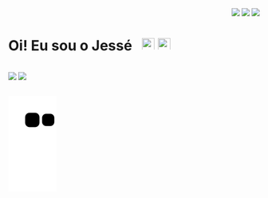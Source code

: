 <div align="right">
  <a href="https://bit.ly/3aheV12" rel="noopener noreferrer" target="_blank"><img src="https://img.shields.io/badge/YouTube-FF0000?style=flat&logo=youtube&logoColor=white"></a>
  <a href="https://bit.ly/3daIy7d" rel="noopener noreferrer" target="_blank"><img src="https://img.shields.io/badge/-Instagram-%23E4405F?style=flat&logo=instagram&logoColor=white"></a>
  <a href="https://bit.ly/30St0mV" rel="noopener noreferrer" target="_blank"><img src="https://img.shields.io/badge/-LinkedIn-%230077B5?style=flat&logo=linkedin&logoColor=white"></a> 
</div>


<h1> 
  Oi! Eu sou o Jessé &nbsp; 
  <img height="25" width="25" src="https://cdn.jsdelivr.net/gh/devicons/devicon/icons/python/python-original.svg" />
  <img height="25" width="25" src="https://cdn.jsdelivr.net/gh/devicons/devicon/icons/csharp/csharp-original.svg" />
</h1>

<br>

<div>
  <img height="150em" src="https://github-readme-stats.vercel.app/api?username=JHDsBR&show_icons=true&theme=radical&include_all_commits=true&count_private=true"/>
  <img height="150em" src="https://github-readme-stats.vercel.app/api/top-langs/?username=JHDsBR&layout=compact&langs_count=16&theme=radical"/>
</div>


##

![Snake animation](https://github.com/JHDsBR/JHDsBR/blob/output/github-contribution-grid-snake.svg)
